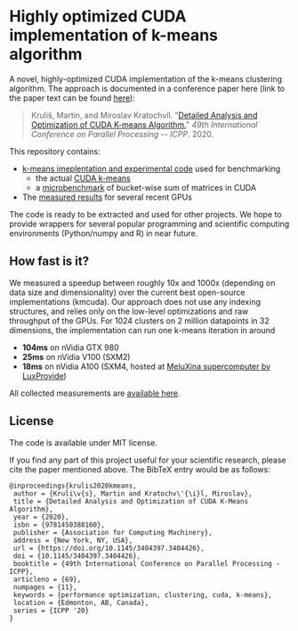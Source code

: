 # Highly optimized CUDA implementation of k-means algorithm

A novel, highly-optimized CUDA implementation of the k-means clustering algorithm. The approach is documented in a conference paper here (link to the paper text can be found [here](https://www.ksi.mff.cuni.cz/~kratochvil/)):

> Kruliš, Martin, and Miroslav Kratochvíl. "[Detailed Analysis and Optimization of CUDA K-means Algorithm.](https://dl.acm.org/doi/abs/10.1145/3404397.3404426)" *49th International Conference on Parallel Processing -- ICPP*. 2020.

This repository contains:

- [k-means imeplentation and experimental code](experimental/) used for benchmarking
  - the actual [CUDA k-means](experimental/k-means/)
  - a [microbenchmark](experiemental/bucketing-cuda/) of bucket-wise sum of matrices in CUDA
- The [measured results](results/) for several recent GPUs

The code is ready to be extracted and used for other projects. We hope to provide wrappers for several popular programming and scientific computing environments (Python/numpy and R) in near future.

## How fast is it?

We measured a speedup between roughly 10x and 1000x (depending on data size and dimensionality) over the current best open-source implementations (kmcuda). Our approach does not use any indexing structures, and relies only on the low-level optimizations and raw throughput of the GPUs. For 1024 clusters on 2 million datapoints in 32 dimensions, the implementation can run one k-means iteration in around

- **104ms** on nVidia GTX 980
- **25ms** on nVidia V100 (SXM2)
- **18ms** on nVidia A100 (SXM4, hosted at [MeluXina supercomputer by LuxProvide](https://luxprovide.lu/))

All collected measurements are [available here](results/).

## License

The code is available under MIT license.

If you find any part of this project useful for your scientific research, please cite the paper mentioned above. The BibTeX entry would be as follows:

```
@inproceedings{krulis2020kmeans,
 author = {Kruli\v{s}, Martin and Kratochv\'{\i}l, Miroslav},
 title = {Detailed Analysis and Optimization of CUDA K-Means Algorithm},
 year = {2020},
 isbn = {9781450388160},
 publisher = {Association for Computing Machinery},
 address = {New York, NY, USA},
 url = {https://doi.org/10.1145/3404397.3404426},
 doi = {10.1145/3404397.3404426},
 booktitle = {49th International Conference on Parallel Processing - ICPP},
 articleno = {69},
 numpages = {11},
 keywords = {performance optimization, clustering, cuda, k-means},
 location = {Edmonton, AB, Canada},
 series = {ICPP '20}
}
```

